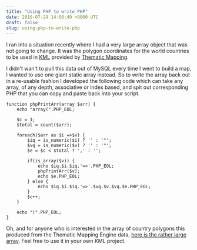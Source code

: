 ```yaml
---
title: "Using PHP to write PHP"
date: 2010-07-29 14:00:49 +0000 UTC
draft: false
slug: using-php-to-write-php
---
```


I ran into a situation recently where I had a very large array object that was not going to change. It was the polygon coordinates for the world countries to be used in [KML](http://code.google.com/apis/kml/documentation/) provided by [Thematic Mapping](http://thematicmapping.org/).

I didn't wan't to pull this data out of MySQL every time I went to build a map, I wanted to use one giant static array instead. So to write the array back out in a re-usable fashion I developed the following code which can take any array, of any depth, associative or index based, and spit out corresponding PHP that you can copy and paste back into your script.

```
function phpPrintArr(array $arr) {
	echo "array(".PHP_EOL;

	$c = 1;
	$total = count($arr);

	foreach($arr as $i =>$v) {
		$iq = is_numeric($i) ? '' : '"';
		$vq = is_numeric($v) ? '' : '"';
		$e = $c < $total ? ',' : '';

		if(is_array($v)) {
			echo $iq.$i.$iq.'=>'.PHP_EOL;
			phpPrintArr($v);
			echo $e.PHP_EOL;
		} else {
			echo $iq.$i.$iq.'=>'.$vq.$v.$vq.$e.PHP_EOL;
		}
		$c++;
	}

	echo ")".PHP_EOL;
}
```

Oh, and for anyone who is interested in the array of country polygons this produced from the Thematic Mapping Engine data, [here is the rather large array](http://werxltd.com/software/TME_Countries). Feel free to use it in your own KML project.
